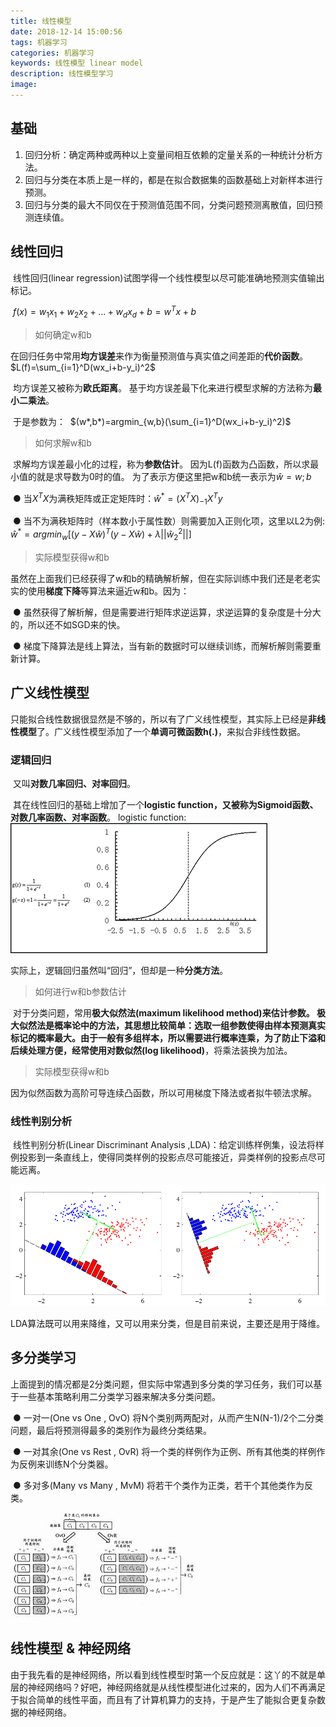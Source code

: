 ```yaml
---
title: 线性模型
date: 2018-12-14 15:00:56
tags: 机器学习
categories: 机器学习
keywords: 线性模型 linear model
description: 线性模型学习
image:
---
```




## 基础

1. 回归分析：确定两种或两种以上变量间相互依赖的定量关系的一种统计分析方法。
2. 回归与分类在本质上是一样的，都是在拟合数据集的函数基础上对新样本进行预测。
3. 回归与分类的最大不同仅在于预测值范围不同，分类问题预测离散值，回归预测连续值。



## 线性回归

​	线性回归(linear regression)试图学得一个线性模型以尽可能准确地预测实值输出标记。

​	$f(x) = w_1x_1+w_2x_2+...+w_dx_d+b=w^Tx+b$ 

> 如何确定w和b	

​	在回归任务中常用**均方误差**来作为衡量预测值与真实值之间差距的**代价函数**。
​	$L(f)=\sum_{i=1}^D(wx_i+b-y_i)^2$

​	均方误差又被称为**欧氏距离**。 基于均方误差最下化来进行模型求解的方法称为**最小二乘法**。

​	于是参数为：
​	$(w*,b*)=argmin_{w,b}(\sum_{i=1}^D(wx_i+b-y_i)^2)$



> 如何求解w和b

​	求解均方误差最小化的过程，称为**参数估计**。
​	因为L(f)函数为凸函数，所以求最小值的就是求导数为0时的值。
​	为了表示方便这里把w和b统一表示为$\widehat{w}={w;b}$

​	● 当$X^TX$为满秩矩阵或正定矩阵时：
​		$\widehat{w}^*=(X^TX)_{-1}X^Ty$

​	● 当不为满秩矩阵时（样本数小于属性数）则需要加入正则化项，这里以L2为例:
​		$\widehat{w}^*=argmin_{w}[(y-X\widehat{w})^T(y-X\widehat{w})+\lambda||\widehat{w}^2_2||]$



> 实际模型获得w和b

​	虽然在上面我们已经获得了w和b的精确解析解，但在实际训练中我们还是老老实实的使用**梯度下降**等算法来逼近w和b。因为：

​	● 虽然获得了解析解，但是需要进行矩阵求逆运算，求逆运算的复杂度是十分大的，所以还不如SGD来的快。

​	● 梯度下降算法是线上算法，当有新的数据时可以继续训练，而解析解则需要重新计算。



## 广义线性模型

​	只能拟合线性数据很显然是不够的，所以有了广义线性模型，其实际上已经是**非线性模型**了。
​	广义线性模型添加了一个**单调可微函数h(.)**，来拟合非线性数据。



### 逻辑回归

​	又叫**对数几率回归、对率回归**。

​	其在线性回归的基础上增加了一个**logistic function，又被称为Sigmoid函数、对数几率函数、对率函数**。
​		logistic function:   ![](线性模型/1.jpg)

​	实际上，逻辑回归虽然叫“回归”，但却是一种**分类方法**。

> 如何进行w和b参数估计

​	对于分类问题，常用**极大似然法(maximum likelihood method)**来估计参数。
​	极大似然法是概率论中的方法，其思想比较简单：选取一组参数使得由样本预测真实标记的概率最大。由于一般有多组样本，所以需要进行概率连乘，为了防止下溢和后续处理方便，经常使用**对数似然(log likelihood)**，将乘法装换为加法。

> 实际模型获得w和b

​	因为似然函数为高阶可导连续凸函数，所以可用梯度下降法或者拟牛顿法求解。



### 线性判别分析

​	线性判别分析(Linear Discriminant Analysis ,LDA)：给定训练样例集，设法将样例投影到一条直线上，使得同类样例的投影点尽可能接近，异类样例的投影点尽可能远离。

![](线性模型/2.png)

​	LDA算法既可以用来降维，又可以用来分类，但是目前来说，主要还是用于降维。



## 多分类学习

​	上面提到的情况都是2分类问题，但实际中常遇到多分类的学习任务，我们可以基于一些基本策略利用二分类学习器来解决多分类问题。

​	● 一对一(One vs One , OvO)
​		将N个类别两两配对，从而产生N(N-1)/2个二分类问题，最后将预测得最多的类别作为最终分类结果。

​	● 一对其余(One vs Rest , OvR)
​		将一个类的样例作为正例、所有其他类的样例作为反例来训练N个分类器。

​	● 多对多(Many vs Many , MvM)
​		将若干个类作为正类，若干个其他类作为反类。

![](线性模型/3.jpg)

## 线性模型 & 神经网络

​	由于我先看的是神经网络，所以看到线性模型时第一个反应就是：这丫的不就是单层的神经网络吗？
​	好吧，神经网络就是从线性模型进化过来的，因为人们不再满足于拟合简单的线性平面，而且有了计算机算力的支持，于是产生了能拟合更复杂数据的神经网络。





​	










